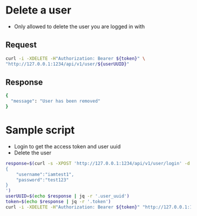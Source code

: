 # Delete a user
- Only allowed to delete the user you are logged in with

## Request

```sh
curl -i -XDELETE -H"Authorization: Bearer ${token}" \
"http://127.0.0.1:1234/api/v1/user/${userUUID}"
```

## Response

```sh
{
  "message": "User has been removed"
}
```

# Sample script

- Login to get the access token and user uuid
- Delete the user

```sh
response=$(curl -s -XPOST 'http://127.0.0.1:1234/api/v1/user/login' -d'
{
    "username":"iamtest1",
    "password":"test123"
}
')
userUUID=$(echo $response | jq -r '.user_uuid')
token=$(echo $response | jq -r '.token')
curl -i -XDELETE -H"Authorization: Bearer ${token}" "http://127.0.0.1:1234/api/v1/user/${userUUID}"
```

